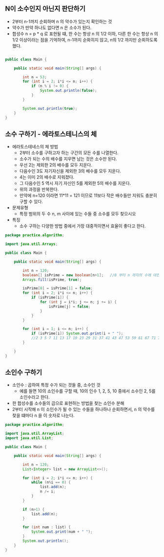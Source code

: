 ## N이 소수인지 아닌지 판단하기
- 2부터 n-1까지 순회하며 n 의 약수가 있는지 확인하는 것 
- 약수가 만약 하나도 없다면 n 은 소수가 된다. 
- 합성수 n = p * q 로 표현될 떄, 한 수는 항상 n 의 1/2 이하, 다른 한 수는 항상 n 의 1/2 이상이라는 점을 기억하여, n-1까지 순화히지 않고, n의 1/2 까지만 순회하도록 했다. 

```java

public class Main {

    public static void main(String[] args) {

        int n = 53;
        for (int i = 2; i*i <= n; i++) {
            if (n % i != 0) {
                System.out.println(false);
            }
        }

        System.out.println(true);
    }
}

```

## 소수 구하기 - 에라토스테니스의 체
- 에라토스테네스의 체 방법
  - 2부터 소수를 구하고자 하는 구간의 모든 수를 나열한다.
  - 소수가 되는 수의 배수를 지우면 남는 것은 소수만 된다. 
  - 우선 2는 제외한 2의 배수를 모두 지운다. 
  - 다음수인 3도 자기자신을 제외한 3의 배수를 모두 지운다. 
  - 4는 이미 2의 배수로 지워졌다. 
  - 그 다음수인 5 역시 자기 자신인 5를 제외한 5의 배수를 지운다.  
  - 위의 과정을 반복한다. 
  - 만약에 n=120 이라면 11*11 = 121 이므로 11보다 작은 배수들만 지워도 충분히 구할 수 있다. 
- 문제유형
  - 특정 범위의 두 수 n, m 사이에 있는 수들 중 소수를 모두 찾으시오
- 특징 
  - 소수 구하는 다양한 방법 중에서 가장 대중적이면서 효율이 좋다고 한다. 

```java
package practice.algorithm;

import java.util.Arrays;

public class Main {

    public static void main(String[] args) {

        int n = 120;
        boolean[] isPrime = new boolean[n+1];   //0 부터 n 까지의 수에 대한 상태를 저장
        Arrays.fill(isPrime, true);

        isPrime[0] = isPrime[1] = false;
        for (int i = 2; i*i <= n; i++) {
            if (isPrime[i]) {
                for (int j = i*i; j <= n; j += i) {
                    isPrime[j] = false;
                }
            }
        }

        for (int i = 1; i <= n; i++) {
            if (isPrime[i]) System.out.print(i + " ");
            //2 3 5 7 11 13 17 19 23 29 31 37 41 43 47 53 59 61 67 71 73 79 83 89 97 101 103 107 109 113 
        }

    }
}
```

## 소인수 구하기
- 소인수 : 곱하여 특정 수가 되는 것들 중, 소수인 것
  - 예를 들면 10의 소인수를 구할 때, 10의 인수 1, 2, 5, 10 중에서 소수인 2, 5를 소인수라고 한다. 
- 한 합성수를 소수들의 곱으로 표현하는 방법을 찾는 소인수 분해
- 2부터 시작해 n 이 소인수가 될 수 있는 수들을 하나하나 순회하면서, n 의 약수를 찾을 떄마다 n 을 이 숫자로 나눈다. 

```java
package practice.algorithm;

import java.util.ArrayList;
import java.util.List;

public class Main {

    public static void main(String[] args) {

        int n = 120;
        List<Integer> list = new ArrayList<>();

        for (int i = 2; i*i <= n; i++) {
            while (n%i == 0) {
                list.add(n);
                n /= i;
            }
        }

        if (n>1) {
            list.add(n);
        }

        for (int num : list) {
            System.out.print(num + " ");
        }
        System.out.println();
    }
}

```
